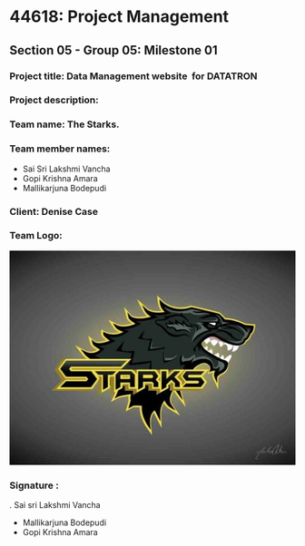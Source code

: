# 44618: Project Management 
## Section 05 - Group 05: Milestone 01
### Project title: Data Management website  for DATATRON
### Project description:  
### Team name: The Starks.
### Team member names: 
* Sai Sri Lakshmi Vancha
* Gopi Krishna Amara
* Mallikarjuna Bodepudi
### Client: Denise Case 
### Team Logo:
![Team Logo:](https://github.com/Lakshmi-reddy9/pm_project/blob/master/team_logo.jpg "Team Logo")
### Signature :
. Sai sri Lakshmi Vancha
* Mallikarjuna Bodepudi
* Gopi Krishna Amara 
